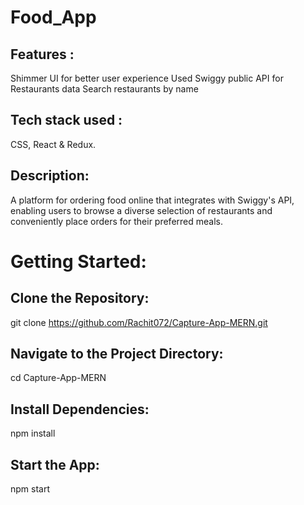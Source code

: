 # Food_App
## Features :
Shimmer UI for better user experience
Used Swiggy public API for Restaurants data
Search restaurants by name

## Tech stack used : 
 CSS, React & Redux.
 
## Description: 
A platform for ordering food online that integrates with Swiggy's API, enabling users to browse a diverse selection of restaurants and conveniently place orders for their preferred meals.

# Getting Started:
## Clone the Repository:
git clone https://github.com/Rachit072/Capture-App-MERN.git
## Navigate to the Project Directory:
cd Capture-App-MERN
## Install Dependencies:
npm install
## Start the App:
npm start
